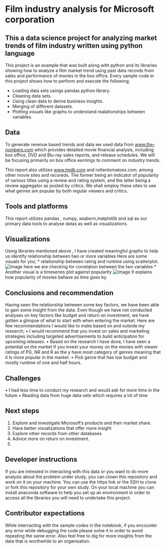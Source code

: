 # Film industry analysis for Microsoft corporation

## This a data science project for analyzing market trends of film industry written using python language
 This project is an example that was built along with python and its libraries showing how to analyze a film market trend 
 using past data records from sales and performance of movies in the box office. Every sample code in this project shows
 how to perform and execute the following;
  * Loading data sets usings pandas python library.
  * Cleaning data sets.
  * Using clean data to derive business insights.
  * Merging of different datasets.
  * Plotting visuals like graphs to understand realationships between variables.
## Data
 To generate revenue based trends and data we used data from www.the-numbers.com which provides detailed movie financial analysis, including box office, DVD and Blu-ray sales reports, and release schedules. We will be focusing primarily on box office earnings to comment on industry trends.

This report also utilizes www.imdb.com and rottentomatoes.com. among other movie sites and recoreds. The former being an indicator of popularity of various titles using a review and rating system, and the latter being a review aggregator as posted by critics. We shall employ these sites to see what genres are popular by both regular viewers and critics.


## Tools and platforms
This report utilizes pandas , numpy, seaborn,matplotlib and sql as our primary data tools to analyse datas as well as visualizations.


## Visualizations
  Using libraries mentioned above , I have created meaningful graphs to help us identify relationship between two or more variables
  Here are some visuals for you;
    * relationship between rating and runtime using scatterplot.
      ![image](https://github.com/dev-ezzy/phase-1-project/assets/99862693/5f40c2ee-019b-4651-bead-c478b9f5e09b)
      here we are checking for correlation between the two variables
    * Another visual is a timeseries plot against popularity
      ![image](https://github.com/dev-ezzy/phase-1-project/assets/99862693/c95dfcb6-3c19-481a-89ce-045f6aac259b)
      It explains how popularity of movies behave as time goes by.
 ## Conclusions and recommendation
Having seen the relationship between some key factors, we have been able to gain some insight from the data. Even though we have not conducted analyses on key factors like budget and return on investment, we have gotten a glimpse of what to start with when entering the market.
Here are few recommendations I would like to make based on and outside my research;
• I would recommend that you invest on sales and marketing strategies including targeted advertisements to build anticipation for upcoming releases.
• Based on the research I have done, I have seen a potential on the market if you invest your money on the movies with viewer ratings of PG, NR and R as the y have most category of genres meaning that it Is more popular in the market.
• Pick genre that has low budget and mostly runtime of one and half hours.

 ## Challenges
•  I had less time to conduct my research and would ask for more time in the future
• Reading data from huge data sets which requires a lot of time

 ## Next steps
1. Explore and investigate Microsoft’s products and their market share.
2. Have better visualizations that offer more insight
3. Explore other records from other databases
4. Advice more on return on investment.
5. 
## Developer instructions
  If you are intrested in interacting with this data or you want to do more analysis about the problem under study, 
  you can clown this repository and work on it on your machine. You can use the https link or the SSH to clone or fork this 
  repository for your own study.
  On your local machine you can install anaconda software to help you set up an environment in order to access all the libraries 
  you will need to undertake this project.
## Contributor expectations
 While interracting with the sample codes in the notebook, if you encounter any error while debugging the code please solve it in order
 to avoid repeating the same error. Also feel free to dig for more insights from the data that is worthwhile to an organisation.
 

